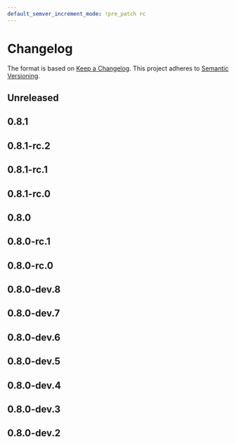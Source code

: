```yaml
---
default_semver_increment_mode: !pre_patch rc
---
```

# Changelog

The format is based on [Keep a Changelog](https://keepachangelog.com/en/1.0.0/). This project adheres to [Semantic Versioning](https://semver.org/spec/v2.0.0.html).

## Unreleased

## 0.8.1

## 0.8.1-rc.2

## 0.8.1-rc.1

## 0.8.1-rc.0

## 0.8.0

## 0.8.0-rc.1

## 0.8.0-rc.0

## 0.8.0-dev.8

## 0.8.0-dev.7

## 0.8.0-dev.6

## 0.8.0-dev.5

## 0.8.0-dev.4

## 0.8.0-dev.3

## 0.8.0-dev.2
